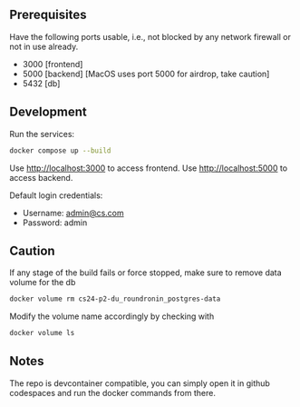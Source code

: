 ## Prerequisites
Have the following ports usable, i.e., not blocked by any network firewall or not in use already.
- 3000 [frontend]
- 5000 [backend] [MacOS uses port 5000 for airdrop, take caution]
- 5432 [db]

## Development
Run the services:
```bash
docker compose up --build
```

Use [http://localhost:3000](http://localhost:3000) to access frontend.
Use [http://localhost:5000](http://localhost:5000) to access backend.

Default login credentials:
- Username: admin@cs.com
- Password: admin

## Caution
If any stage of the build fails or force stopped, make sure to remove data volume for the db
```bash
docker volume rm cs24-p2-du_roundronin_postgres-data
```
Modify the volume name accordingly by checking with
```bash
docker volume ls
```

## Notes
The repo is devcontainer compatible, you can simply open it in github codespaces and run the docker commands from there.